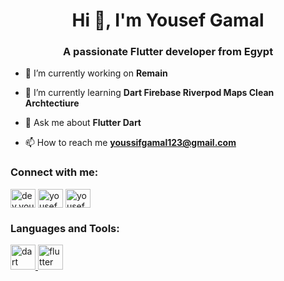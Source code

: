 <h1 align="center">Hi 👋, I'm Yousef Gamal</h1>
<h3 align="center">A passionate Flutter developer from Egypt</h3>

- 🔭 I’m currently working on  **Remain**

- 🌱 I’m currently learning **Dart Firebase Riverpod Maps  Clean Archtectiure**

- 💬 Ask me about **Flutter Dart**

- 📫 How to reach me **youssifgamal123@gmail.com**

<h3 align="left">Connect with me:</h3>
<p align="left">
<a href="https://dev.to/dev.yousefgamal123123" target="blank"><img align="center" src="https://raw.githubusercontent.com/rahuldkjain/github-profile-readme-generator/master/src/images/icons/Social/devto.svg" alt="dev.yousefgamal123123" height="30" width="40" /></a>
<a href="https://linkedin.com/in/yousef gamal" target="blank"><img align="center" src="https://raw.githubusercontent.com/rahuldkjain/github-profile-readme-generator/master/src/images/icons/Social/linked-in-alt.svg" alt="yousef gamal" height="30" width="40" /></a>
<a href="https://fb.com/yousef gamal" target="blank"><img align="center" src="https://raw.githubusercontent.com/rahuldkjain/github-profile-readme-generator/master/src/images/icons/Social/facebook.svg" alt="yousef gamal" height="30" width="40" /></a>
</p>

<h3 align="left">Languages and Tools:</h3>
<p align="left"> <a href="https://dart.dev" target="_blank" rel="noreferrer"> <img src="https://www.vectorlogo.zone/logos/dartlang/dartlang-icon.svg" alt="dart" width="40" height="40"/> </a> <a href="https://flutter.dev" target="_blank" rel="noreferrer"> <img src="https://www.vectorlogo.zone/logos/flutterio/flutterio-icon.svg" alt="flutter" width="40" height="40"/> </a> </p>

